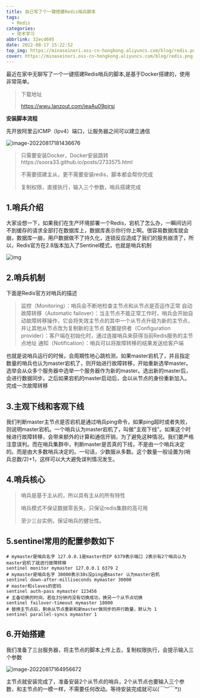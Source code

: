```yaml
---
title: 自己写了个一键搭建Redis哨兵脚本
tags:
  - Redis
categories:
  - 技术学习
abbrlink: 32ecd695
date: 2022-08-17 15:22:52
top_img: https://minaseinori.oss-cn-hongkong.aliyuncs.com/blog/redis.png
cover: https://minaseinori.oss-cn-hongkong.aliyuncs.com/blog/redis.png
---
```


最近在家中无聊写了一个一键搭建Redis哨兵的脚本,是基于Docker搭建的，使用非常简单。

> 下载地址
>
> https://wwu.lanzout.com/ieaAu09pjrsj

**安装脚本流程**

先开放阿里云ICMP（Ipv4）端口，让服务器之间可以建立通信

![image-20220817181436676](https://minaseinori.oss-cn-hongkong.aliyuncs.com/%E6%95%99%E5%AD%A6%E7%9B%AE%E5%BD%95/202208171814726.png)

> 只需要安装Docker，Docker安装跳转https://soora33.github.io/posts/2733575.html
>
> 不需要搭建主从，更不需要安装redis，脚本都会帮你完成
>
> 复制权限，直接执行，输入三个参数，哨兵搭建完成

## 1.哨兵介绍

大家设想一下，如果我们在生产环境部署一个Redis，宕机了怎么办，一瞬间访问不到缓存的请求全部打在数据库上，数据库表示你行你上啊。很容易数据库就会崩，数据库一崩，用户数据做不了持久化，连锁反应造成了我们的服务崩溃了，所以，Redis官方在2.8版本加入了Sentinel模式，也就是哨兵机制

![img](https://minaseinori.oss-cn-hongkong.aliyuncs.com/%E6%95%99%E5%AD%A6%E7%9B%AE%E5%BD%95/202208171601463.jpeg)

## 2.哨兵机制

下面是Redis官方对哨兵的描述

> 监控（Monitoring）：哨兵会不断地检查主节点和从节点是否运作正常
> 自动故障转移（Automatic failover）：当主节点不能正常工作时，哨兵会开始自动故障转移操作，它会将失效主节点的其中一个从节点升级为新的主节点，并让其他从节点改为复制新的主节点
> 配置提供者（Configuration provider）：客户端在初始化时，通过连接哨兵来获得当前Redis服务的主节点地址
> 通知（Notification）：哨兵可以将故障转移的结果发送给客户端

也就是说哨兵运行的时候，会周期性地心跳检测，如果master宕机了，并且指定数量的哨兵也认为master宕机了，则开始进行故障转移，开始重新选举master。选举会从众多个服务器中选举一个服务器作为新的master。选出新的master后，会进行数据同步。之后如果宕机的master启动后，会以从节点的身份重新加入。完成一次故障转移

## 3.主观下线和客观下线

我们判断master主节点是否宕机是通过哨兵ping命令，如果ping超时或者失败，则说明master宕机。一个哨兵认为master宕机了，叫做"主观下线"。如果这个时候进行故障转移，会带来额外的计算和通信开销，为了避免这种情况。我们要严格注意误判。而在哨兵集群中，判断master是否真的下线，不是由一个哨兵决定的。而是由大多数哨兵决定的。一句话，少数服从多数。这个数量一般设置为(哨兵总数/2)+1，这样可以大大避免误判情况发生。

## 4.哨兵核心

> 哨兵是基于主从的，所以具有主从的所有特性
>
> 哨兵模式不保证数据零丢失，只保证redis集群的高可用
>
> 至少三台实例，保证哨兵的健壮性。

## 5.sentinel常用的配置参数如下 

```
# mymaster是哨兵名字 127.0.0.1是master的IP 6379表示端口 2表示有2个哨兵认为master宕机了就进行故障转移
sentinel monitor mymaster 127.0.0.1 6379 2
# mymaster是哨兵名字 30000表示30s没ping通master 认为master宕机
sentinel down-after-milliseconds mymaster 30000
# master和slaves的密码
sentinel auth-pass mymaster 123456
# 主备切换的时间，若在3分钟内没有切换成功，换另一个从节点切换
sentinel failover-timeout mymaster 18000
# 替换主节点后，剩余从节点重新和新master做同步的并行数量，默认为 1
sentinel parallel-syncs mymaster 1
```

## 6.开始搭建

我们准备了三台服务器，将主节点的脚本上传上去，复制权限执行，会提示输入三个参数

![image-20220817164956672](https://minaseinori.oss-cn-hongkong.aliyuncs.com/%E6%95%99%E5%AD%A6%E7%9B%AE%E5%BD%95/202208171649723.png)

主节点就安装完成了，准备安装2个从节点的哨兵，2个从节点也要输入三个参数，和主节点的一模一样，不需要任何改动。等待安装完成就可以\(￣︶￣*\))
